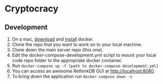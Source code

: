 # Cryptocracy #
## Development ##
1. On a mac, [download](https://download.docker.com/mac/stable/Docker.dmg) and [install](https://docs.docker.com/docker-for-mac/) docker.
2. Clone the repo that you want to work on to your local machine.
3. Clone down the main server repo (this one).
3. Edit the docker-compose-development.yml script to mount your local code repo folder to the appropriate docker container.
4. Run ```docker-compose up -f [path to docker-compose-development.yml]```
5. You can access an awesome RethinkDB GUI at [http://localhost:8080](http://localhost:8080).
6. To bring down the application run ```docker-compose down -v```